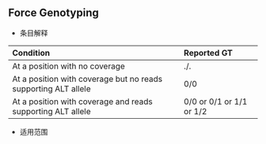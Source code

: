 ## Force Genotyping

* 条目解释

|Condition|Reported GT|
|:---|:---|
|At a position with no coverage|./.|
|At a position with coverage but no reads supporting ALT allele|0/0|
|At a position with coverage and reads supporting ALT allele|0/0 or 0/1 or 1/1 or 1/2|

* 适用范围
